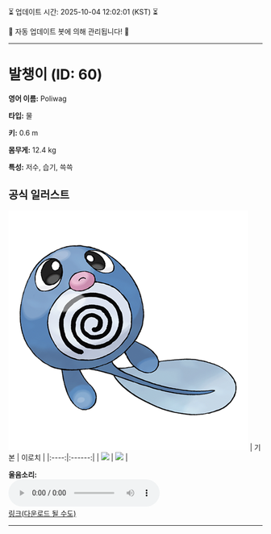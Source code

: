 
⏳ 업데이트 시간: 2025-10-04 12:02:01 (KST) ⏳

🤖 자동 업데이트 봇에 의해 관리됩니다! 🤖

---

# 발챙이 (ID: 60)
**영어 이름:** Poliwag

**타입:** 물

**키:** 0.6 m

**몸무게:** 12.4 kg

**특성:** 저수, 습기, 쓱쓱

## 공식 일러스트
![](https://raw.githubusercontent.com/PokeAPI/sprites/master/sprites/pokemon/other/official-artwork/60.png)
| 기본 | 이로치 |
|:----:|:------:|
| <img src="http://play.pokemonshowdown.com/sprites/ani/poliwag.gif" width="200"> | <img src="http://play.pokemonshowdown.com/sprites/ani-shiny/poliwag.gif" width="200"> |

**울음소리:**<br><audio controls src="https://raw.githubusercontent.com/PokeAPI/cries/main/cries/pokemon/latest/60.ogg"></audio><br> [링크(다운로드 될 수도)](https://raw.githubusercontent.com/PokeAPI/cries/main/cries/pokemon/latest/60.ogg)


---
